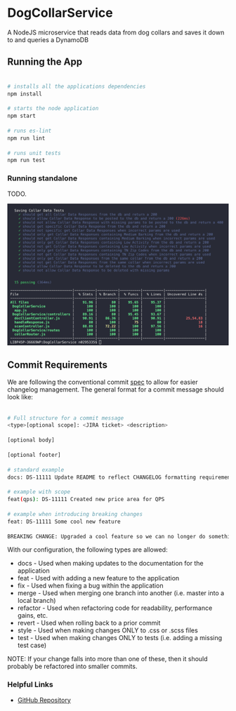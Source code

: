 # DogCollarService
A NodeJS microservice that reads data from dog collars and saves it down to and queries a DynamoDB

## Running the App
```bash

# installs all the applications dependencies
npm install

# starts the node application
npm start

# runs es-lint
npm run lint

# runs unit tests
npm run test
```
### Running standalone 
TODO.

![Test Coverage](./testCoverage.png)


## Commit Requirements
We are following the conventional commit [spec](https://www.conventionalcommits.org/en/v1.0.0-beta.2/#specification) to allow for easier changelog management. The general format for a commit message should look like:
```bash

# Full structure for a commit message
<type>[optional scope]: <JIRA ticket> <description>

[optional body]

[optional footer]

# standard example
docs: DS-11111 Update README to reflect CHANGELOG formatting requirements

# example with scope
feat(qps): DS-11111 Created new price area for QPS

# example when introducing breaking changes
feat: DS-11111 Some cool new feature

BREAKING CHANGE: Upgraded a cool feature so we can no longer do something else
```

With our configuration, the following types are allowed:
* docs - Used when making updates to the documentation for the application
* feat - Used with adding a new feature to the application
* fix - Used when fixing a bug within the application
* merge - Used when merging one branch into another (i.e. master into a local branch)
* refactor - Used when refactoring code for readability, performance gains, etc.
* revert - Used when rolling back to a prior commit
* style - Used when making changes ONLY to .css or .scss files
* test - Used when making changes ONLY to tests (i.e. adding a missing test case)

NOTE: If your change falls into more than one of these, then it should probably be refactored into smaller commits.

### Helpful Links
* [GitHub Repository](https://github.com/RoryConnolly/DogCollarService)

